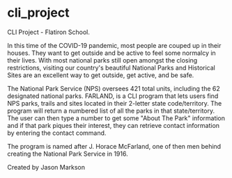 # cli_project

CLI Project - Flatiron School.

In this time of the COVID-19 pandemic, most people are couped up in their houses.  They want to get outside and be active to feel some normalcy in their lives. With most national parks still open amongst the closing restrictions, visiting our country's beautiful National Parks and Historical Sites are an excellent way to get outside, get active, and be safe. 

The National Park Service (NPS) oversees 421 total units, including the 62 designated national parks. FARLAND, is a CLI program that lets users find NPS parks, trails and sites located in their 2-letter state code/territory. The program will return a numbered list of all the parks in that state/territory. The user can then type a number to get some "About The Park" information and if that park piques their interest, they can retrieve contact information by entering the contact command.

The program is named after J. Horace McFarland, one of then men behind creating the National Park Service in 1916. 

Created by Jason Markson
